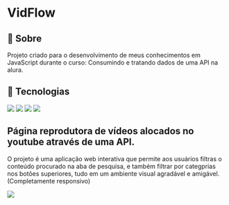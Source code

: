 <h1>VidFlow</h1>

<h2>🔖 Sobre</h2>
<p>Projeto criado para o desenvolvimento de meus conhecimentos em JavaScript durante o curso: Consumindo e tratando dados de uma API na alura.</p>

## 🚀 Tecnologias
<div>
  <img src="https://img.shields.io/badge/JavaScript-F7DF1E?style=for-the-badge&logo=javascript&logoColor=black">
  <img src="https://img.shields.io/badge/JSON-F7DF1E?style=for-the-badge&logo=JSON&logoColor=black">
  <img src="https://img.shields.io/badge/HTML-239120?style=for-the-badge&logo=html5&logoColor=white">
  <img src="https://img.shields.io/badge/CSS-239120?&style=for-the-badge&logo=css3&logoColor=white">
</div>

## Página reprodutora de vídeos alocados no youtube através de uma API.
O projeto é uma aplicação web interativa que permite aos usuários filtras o conteúdo procurado na aba de pesquisa, 
e também filtrar por categprias nos botões superiores, tudo em um ambiente visual agradável e amigável. (Completamente responsivo)

![](./imagens/print.png)


